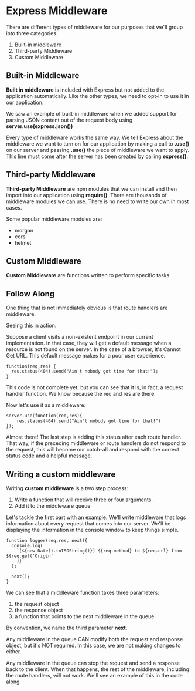 # Express Middleware

There are different types of middleware for our purposes that we'll group into three categories.

1. Built-in middleware
2. Third-party Middleware
3. Custom Middleware

## Built-in Middleware

**Built in middleware** is included with Express but not added to the application automatically. Like the other types, we need to opt-in to use it in our application.

We saw an example of built-in middleware when we added support for parsing JSON content out of the request body using **server.use(express.json())**

Every type of middleware works the same way. We tell Express about the middleware we want to turn on for our application by making a call to **.use()** on our server and passing **.use()** the piece of middleware we want to apply. This line must come after the server has been created by calling **express()**.

## Third-party Middleware

**Third-party Middleware** are npm modules that we can install and then import into our application using **require()**. There are thousands of middleware modules we can use. There is no need to write our own in most cases.

Some popular middleware modules are:

* morgan
* cors
* helmet

## Custom Middleware

**Custom Middleware** are functions written to perform specific tasks.

## Follow Along

One thing that is not immediately obvious is that route handlers are middleware.

Seeing this in action:

Suppose a client visits a non-existent endpoint in our current implementation. In that case, they will get a default message when a resource is not found on the server. In the case of a browser, it's Cannot Get URL. This default message makes for a poor user experience.

```
function(req,res) {
  res.status(404).send("Ain't nobody got time for that!");
}
```

This code is not complete yet, but you can see that it is, in fact, a request handler function. We know because the req and res are there.

Now let's use it as a middleware:

```
server.use(function(req,res){
    res.status(404).send("Ain't nobody got time for that!")
});
```

Almost there! The last step is adding this status after each route handler. That way, if the preceding middleware or route handlers do not respond to the request, this will become our catch-all and respond with the correct status code and a helpful message.

## Writing a custom middleware

Writing **custom middleware** is a two step process:

1. Write a function that will receive three or four arguments.
2. Add it to the middleware queue

Let's tackle the first part with an example. We'll write middleware that logs information about every request that comes into our server. We'll be displaying the information in the console window to keep things simple.

```
function logger(req,res, next){
  console.log(
    `[${new Date().toISOString()}] ${req.method} to ${req.url} from ${req.get('Origin'
    )}`
  );

  next();
}
```

We can see that a middleware function takes three parameters:
1. the request object
2. the response object
3. a function that points to the next middleware in the queue.

By convention, we name the third parameter **next**.

Any middleware in the queue CAN modify both the request and response object, but it's NOT required. In this case, we are not making changes to either.

Any middleware in the queue can stop the request and send a response back to the client. When that happens, the rest of the middleware, including the route handlers, will not work. We'll see an example of this in the code along.
